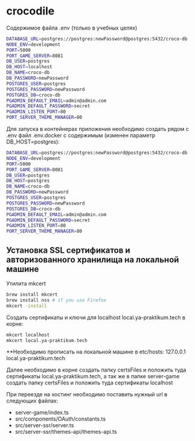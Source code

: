 # crocodile

Содержимое файла .env (только в учебных целях)

```bash
DATABASE_URL=postgres://postgres:newPassword@postgres:5432/croco-db
NODE_ENV=development
PORT=5000
PORT_GAME_SERVER=8081
DB_USER=postgres
DB_HOST=localhost
DB_NAME=croco-db
DB_PASSWORD=newPassword
POSTGRES_USER=postgres
POSTGRES_PASSWORD=newPassword
POSTGRES_DB=croco-db
PGADMIN_DEFAULT_EMAIL=admin@admin.com
PGADMIN_DEFAULT_PASSWORD=secret
PGADMIN_LISTEN_PORT=80
PORT_SERVER_THEME_MANAGER=80
```

Для запуска в контейнерах приложения необходимо создать рядом с .env файл .env.docker
c содержимым (изменен параметр DB_HOST=postgres):

```bash
DATABASE_URL=postgres://postgres:newPassword@postgres:5432/croco-db
NODE_ENV=development
PORT=5000
PORT_GAME_SERVER=8081
DB_USER=postgres
DB_HOST=postgres
DB_NAME=croco-db
DB_PASSWORD=newPassword
POSTGRES_USER=postgres
POSTGRES_PASSWORD=newPassword
POSTGRES_DB=croco-db
PGADMIN_DEFAULT_EMAIL=admin@admin.com
PGADMIN_DEFAULT_PASSWORD=secret
PGADMIN_LISTEN_PORT=80
PORT_SERVER_THEME_MANAGER=80
```

## Установка SSL сертификатов и авторизованного хранилища на локальной машине

Утилита mkcert

```bash
brew install mkcert
brew install nss # if you use Firefox
mkcert -install
```

Создать сертификаты и ключи для localhost local.ya-praktikum.tech в корне:

```bash
mkcert localhost
mkcert local.ya-praktikum.tech
```

\*\*Необходимо прописать на локальной машине в etc/hosts: 127.0.0.1 local.ya-praktikum.tech

Далее необходимо в корне создать папку certsFiles и положить туда сертификаты local.ya-praktikum.tech, а так же в папке server-game создать папку certsFiles и положить туда сертификаты localhost

При переезде на хостинг необходимо поставить нужный url в следующих файлах:

- server-game/index.ts
- src/components/OAuth/constants.ts
- src/server-ssr/server.ts
- src/server-ssr/themes-api/themes-api.ts
